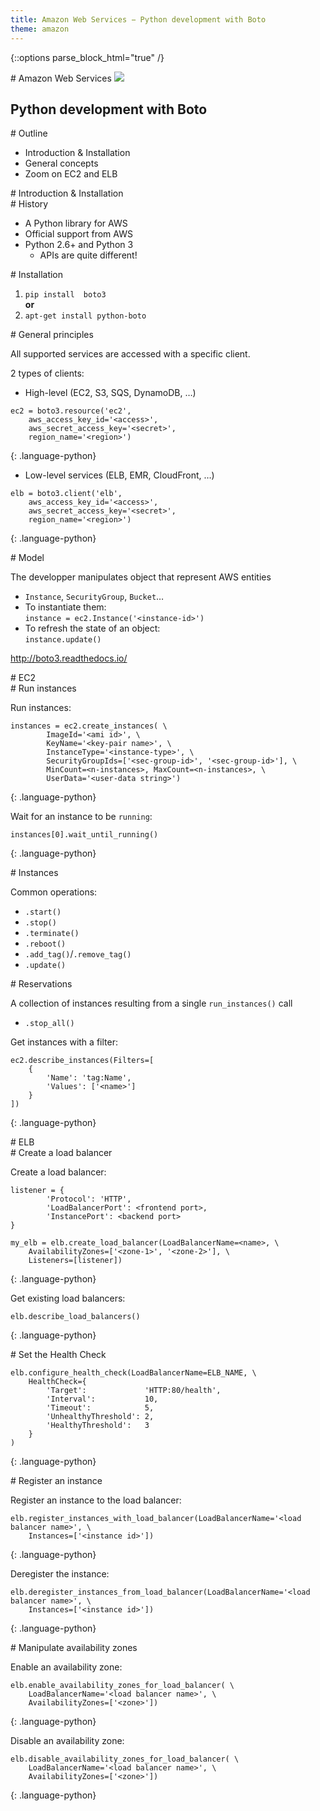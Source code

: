 ```yaml
---
title: Amazon Web Services − Python development with Boto
theme: amazon
---
```


{::options parse_block_html="true" /}

<section>
# Amazon Web Services

<img class="clean" src="../../img/aws_logo.png" />

## Python development with Boto
</section>

<section>
# Outline

- Introduction & Installation
- General concepts
- Zoom on EC2 and ELB
</section>

<section>
<section>
# Introduction & Installation
</section>

<section>
# History

- A Python library for AWS
- Official support from AWS
- Python 2.6+ and Python 3
  - APIs are quite different!

</section>

<section>
# Installation

1. `pip install  boto3`  
**or**
2. `apt-get install python-boto`

</section>

<section>
# General principles

All supported services are accessed with a specific client.

2 types of clients:

- High-level (EC2, S3, SQS, DynamoDB, …)  

~~~~~~~~~~
ec2 = boto3.resource('ec2',
    aws_access_key_id='<access>',
    aws_secret_access_key='<secret>',
    region_name='<region>')
~~~~~~~~~~
{: .language-python}

- Low-level services (ELB, EMR, CloudFront, …)

~~~~~~~~~~
elb = boto3.client('elb',
    aws_access_key_id='<access>',
    aws_secret_access_key='<secret>',
    region_name='<region>')
~~~~~~~~~~
{: .language-python}

</section>

<section>
# Model

The developper manipulates object that represent AWS entities

- `Instance`, `SecurityGroup`, `Bucket`…
- To instantiate them:  
`instance = ec2.Instance('<instance-id>')`
- To refresh the state of an object:  
`instance.update()`

<http://boto3.readthedocs.io/>
</section>
</section>

<section>
<section>
# EC2
</section>

<section>
# Run instances

Run instances:

~~~~~~~~~~
instances = ec2.create_instances( \
        ImageId='<ami id>', \
        KeyName='<key-pair name>', \
        InstanceType='<instance-type>', \
        SecurityGroupIds=['<sec-group-id>', '<sec-group-id>'], \
        MinCount=<n-instances>, MaxCount=<n-instances>, \
        UserData='<user-data string>')
~~~~~~~~~~
{: .language-python}

Wait for an instance to be `running`:

~~~~~~~~~~
instances[0].wait_until_running()
~~~~~~~~~~
{: .language-python}

</section>

<section>
# Instances

Common operations:

- `.start()`
- `.stop()`
- `.terminate()`
- `.reboot()`
- `.add_tag()`/`.remove_tag()`
- `.update()`
</section>

<section>
# Reservations

A collection of instances resulting from a single `run_instances()` call

- `.stop_all()`

Get instances with a filter:

~~~~~~~~~~
ec2.describe_instances(Filters=[
	{
		'Name': 'tag:Name',
		'Values': ['<name>']
	}
])
~~~~~~~~~~
{: .language-python}
</section>
</section>

<section>
<section>
# ELB
</section>

<section>
# Create a load balancer

Create a load balancer:

~~~~~~~~~~
listener = {
        'Protocol': 'HTTP',
        'LoadBalancerPort': <frontend port>,
        'InstancePort': <backend port>
}

my_elb = elb.create_load_balancer(LoadBalancerName=<name>, \
    AvailabilityZones=['<zone-1>', '<zone-2>'], \
    Listeners=[listener])
~~~~~~~~~~
{: .language-python}

Get existing load balancers:

~~~~~~~~~~
elb.describe_load_balancers()
~~~~~~~~~~
{: .language-python}
</section>

<section>
# Set the Health Check

~~~~~~~~~~
elb.configure_health_check(LoadBalancerName=ELB_NAME, \
    HealthCheck={
        'Target':             'HTTP:80/health',
        'Interval':           10,
        'Timeout':            5,
        'UnhealthyThreshold': 2,
        'HealthyThreshold':   3
    }
)
~~~~~~~~~~
{: .language-python}
</section>

<section>
# Register an instance

Register an instance to the load balancer:

~~~~~~~~~~
elb.register_instances_with_load_balancer(LoadBalancerName='<load balancer name>', \
    Instances=['<instance id>'])
~~~~~~~~~~
{: .language-python}

Deregister the instance:

~~~~~~~~~~
elb.deregister_instances_from_load_balancer(LoadBalancerName='<load balancer name>', \
    Instances=['<instance id>'])
~~~~~~~~~~
{: .language-python}
</section>

<section>
# Manipulate availability zones

Enable an availability zone:

~~~~~~~~~~
elb.enable_availability_zones_for_load_balancer( \
    LoadBalancerName='<load balancer name>', \
    AvailabilityZones=['<zone>'])
~~~~~~~~~~
{: .language-python}

Disable an availability zone:

~~~~~~~~~~
elb.disable_availability_zones_for_load_balancer( \
    LoadBalancerName='<load balancer name>', \
    AvailabilityZones=['<zone>'])
~~~~~~~~~~
{: .language-python}

</section>
</section>
